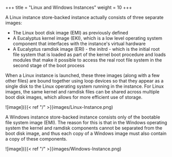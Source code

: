 +++
title = "Linux and Windows Instances"
weight = 10
+++

A Linux instance store-backed instance actually consists of three separate images: 

* The Linux boot disk image (EMI) as previously defined 
* A Eucalyptus kernel image (EKI), which is a low level operating system component that interfaces with the instance's virtual hardware 
* A Eucalyptus ramdisk image (ERI) - the initrd - which is the initial root file system that is loaded as part of the kernel boot procedure and loads modules that make it possible to access the real root file system in the second stage of the boot process 


When a Linux instance is launched, these three images (along with a few other files) are bound together using loop devices so that they appear as a single disk to the Linux operating system running in the instance. For Linux images, the same kernel and ramdisk files can be shared across multiple boot disk images, which allows for more efficient use of storage. 




![image]({{< ref "/" >}}images/Linux-Instance.png)




A Windows instance store-backed instance consists only of the bootable file system image (EMI). The reason for this is that in the Windows operating system the kernel and ramdisk components cannot be separated from the boot disk image, and thus each copy of a Windows image must also contain a copy of these components. 




![image]({{< ref "/" >}}images/Windows-Instance.png)


